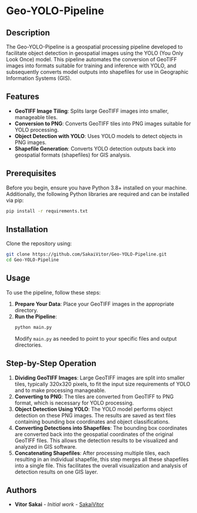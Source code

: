 
# Geo-YOLO-Pipeline

## Description
The Geo-YOLO-Pipeline is a geospatial processing pipeline developed to facilitate object detection in geospatial images using the YOLO (You Only Look Once) model. This pipeline automates the conversion of GeoTIFF images into formats suitable for training and inference with YOLO, and subsequently converts model outputs into shapefiles for use in Geographic Information Systems (GIS).

## Features
- **GeoTIFF Image Tiling**: Splits large GeoTIFF images into smaller, manageable tiles.
- **Conversion to PNG**: Converts GeoTIFF tiles into PNG images suitable for YOLO processing.
- **Object Detection with YOLO**: Uses YOLO models to detect objects in PNG images.
- **Shapefile Generation**: Converts YOLO detection outputs back into geospatial formats (shapefiles) for GIS analysis.

## Prerequisites
Before you begin, ensure you have Python 3.8+ installed on your machine. Additionally, the following Python libraries are required and can be installed via pip:

```bash
pip install -r requirements.txt
```

## Installation
Clone the repository using:
```bash
git clone https://github.com/SakaiVitor/Geo-YOLO-Pipeline.git
cd Geo-YOLO-Pipeline
```

## Usage
To use the pipeline, follow these steps:

1. **Prepare Your Data**: Place your GeoTIFF images in the appropriate directory.
2. **Run the Pipeline**:
   ```bash
   python main.py
   ```
   Modify `main.py` as needed to point to your specific files and output directories.

## Step-by-Step Operation
1. **Dividing GeoTIFF Images**: Large GeoTIFF images are split into smaller tiles, typically 320x320 pixels, to fit the input size requirements of YOLO and to make processing manageable.
2. **Converting to PNG**: The tiles are converted from GeoTIFF to PNG format, which is necessary for YOLO processing.
3. **Object Detection Using YOLO**: The YOLO model performs object detection on these PNG images. The results are saved as text files containing bounding box coordinates and object classifications.
4. **Converting Detections into Shapefiles**: The bounding box coordinates are converted back into the geospatial coordinates of the original GeoTIFF files. This allows the detection results to be visualized and analyzed in GIS software.
5. **Concatenating Shapefiles**: After processing multiple tiles, each resulting in an individual shapefile, this step merges all these shapefiles into a single file. This facilitates the overall visualization and analysis of detection results on one GIS layer.

## Authors
- **Vitor Sakai** - *Initial work* - [SakaiVitor](https://github.com/SakaiVitor)
